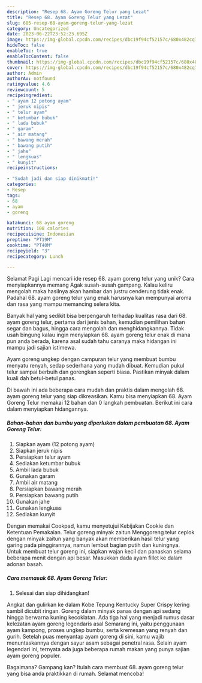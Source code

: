 ```yaml
---
description: "Resep 68. Ayam Goreng Telur yang Lezat"
title: "Resep 68. Ayam Goreng Telur yang Lezat"
slug: 685-resep-68-ayam-goreng-telur-yang-lezat
category: Uncategorized
date: 2023-06-22T23:52:23.695Z
image: https://img-global.cpcdn.com/recipes/dbc19f94cf52157c/680x482cq70/68-ayam-goreng-telur-foto-resep-utama.jpg
hideToc: false
enableToc: true
enableTocContent: false
thumbnail: https://img-global.cpcdn.com/recipes/dbc19f94cf52157c/680x482cq70/68-ayam-goreng-telur-foto-resep-utama.jpg
cover: https://img-global.cpcdn.com/recipes/dbc19f94cf52157c/680x482cq70/68-ayam-goreng-telur-foto-resep-utama.jpg
author: Admin
authorAv: notfound
ratingvalue: 4.6
reviewcount: 5
recipeingredient:
- " ayam 12 potong ayam"
- " jeruk nipis"
- " telur ayam"
- " ketumbar bubuk"
- " lada bubuk"
- " garam"
- " air matang"
- " bawang merah"
- " bawang putih"
- " jahe"
- " lengkuas"
- " kunyit"
recipeinstructions:

- "Sudah jadi dan siap dinikmati!"
categories:
- Resep
tags:
- 68
- ayam
- goreng

katakunci: 68 ayam goreng 
nutrition: 108 calories
recipecuisine: Indonesian
preptime: "PT19M"
cooktime: "PT40M"
recipeyield: "3"
recipecategory: Lunch

---
```



Selamat Pagi Lagi mencari ide resep 68. ayam goreng telur yang unik? Cara menyiapkannya memang Agak susah-susah gampang. Kalau keliru mengolah maka hasilnya akan hambar dan justru cenderung tidak enak. Padahal 68. ayam goreng telur yang enak harusnya kan mempunyai aroma dan rasa yang mampu memancing selera kita.


Banyak hal yang sedikit bisa berpengaruh terhadap kualitas rasa dari 68. ayam goreng telur, pertama dari jenis bahan, kemudian pemilihan bahan segar dan bagus, hingga cara mengolah dan menghidangkannya. Tidak usah bingung kalau ingin menyiapkan 68. ayam goreng telur enak di mana pun anda berada, karena asal sudah tahu caranya maka hidangan ini mampu jadi sajian istimewa.

Ayam goreng ungkep dengan campuran telur yang membuat bumbu menyatu renyah, sedap sederhana yang mudah dibuat. Kemudian pukul telur sampai berbuih dan gorengkan seperti biasa. Pastikan minyak dalam kuali dah betul-betul panas.


Di bawah ini ada beberapa cara mudah dan praktis dalam mengolah 68. ayam goreng telur yang siap dikreasikan. Kamu bisa menyiapkan 68. Ayam Goreng Telur memakai 12 bahan dan 0 langkah pembuatan. Berikut ini cara dalam menyiapkan hidangannya.

<!--inarticleads1-->

##### Bahan-bahan dan bumbu yang diperlukan dalam pembuatan 68. Ayam Goreng Telur:

1. Siapkan  ayam (12 potong ayam)
1. Siapkan  jeruk nipis
1. Persiapkan  telur ayam
1. Sediakan  ketumbar bubuk
1. Ambil  lada bubuk
1. Gunakan  garam
1. Ambil  air matang
1. Persiapkan  bawang merah
1. Persiapkan  bawang putih
1. Gunakan  jahe
1. Gunakan  lengkuas
1. Sediakan  kunyit


Dengan memakai Cookpad, kamu menyetujui Kebijakan Cookie dan Ketentuan Pemakaian. Telur goreng minyak zaitun Menggoreng telur ceplok dengan minyak zaitun yang banyak akan memberikan hasil telur yang garing pada pinggirannya, namun lembut bagian putih dan kuningnya. Untuk membuat telur goreng ini, siapkan wajan kecil dan panaskan selama beberapa menit dengan api besar. Masukkan dada ayam fillet ke dalam adonan basah. 

<!--inarticleads2-->

##### Cara memasak 68. Ayam Goreng Telur:


1. Selesai dan siap dihidangkan!

Angkat dan gulirkan ke dalam Kobe Tepung Kentucky Super Crispy kering sambil dicubit ringan. Goreng dalam minyak panas dengan api sedang hingga berwarna kuning kecoklatan. Ada tiga hal yang menjadi rumus dasar kelezatan ayam goreng legendaris asal Semarang ini, yaitu penggunaan ayam kampong, proses ungkep bumbu, serta kremesan yang renyah dan gurih. Setelah puas menyantap ayam goreng di sini, kamu wajib menuntaskannya dengan sayur asam sebagai penetral rasa. Selain ayam legendari ini, ternyata ada juga beberapa rumah makan yang punya sajian ayam goreng populer. 

Bagaimana? Gampang kan? Itulah cara membuat 68. ayam goreng telur yang bisa anda praktikkan di rumah. Selamat mencoba!
